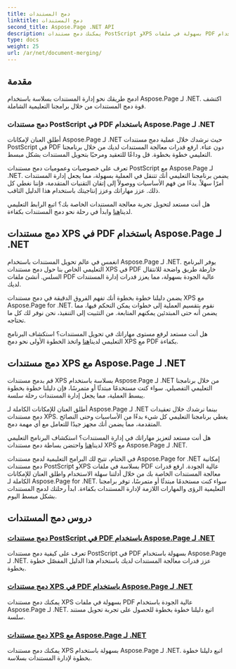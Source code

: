 ```yaml
---
title: دمج المستندات
linktitle: دمج المستندات
second_title: Aspose.Page .NET API
description: يمكنك دمج مستندات PostScript وXPS بسهولة في ملفات PDF عالية الجودة باستخدام Aspose.Page لـ .NET. قم بتحسين معالجة المستندات الخاصة بك من خلال برامجنا التعليمية خطوة بخطوة.
type: docs
weight: 25
url: /ar/net/document-merging/
---
```

## مقدمة

ادمج طريقك نحو إدارة المستندات بسلاسة باستخدام Aspose.Page لـ .NET. اكتشف قوة دمج المستندات من خلال برامجنا التعليمية الشاملة.

### دمج مستندات PostScript في PDF باستخدام Aspose.Page لـ .NET
أطلق العنان لإمكانات Aspose.Page لـ .NET حيث نرشدك خلال عملية دمج مستندات PostScript في PDF دون عناء. ارفع قدرات معالجة المستندات لديك من خلال برنامجنا التعليمي خطوة بخطوة. قل وداعًا للتعقيد ومرحبًا بتحويل المستندات بشكل مبسط.

تعرف على خصوصيات وعموميات دمج مستندات PostScript مع Aspose.Page لـ .NET. يضمن برنامجنا التعليمي أنك تتنقل في العملية بسهولة، مما يجعل إدارة المستندات أمرًا سهلاً. بدءًا من فهم الأساسيات ووصولاً إلى إتقان التقنيات المتقدمة، فإننا نغطي كل ذلك. عزز مهاراتك وعزز إنتاجيتك باستخدام هذا الدليل الثاقب.

 هل أنت مستعد لتحويل تجربة معالجة المستندات الخاصة بك؟ اتبع الرابط التعليمي لدينا[هنا](./merge-postscript-documents-into-pdf/) وابدأ في رحلة نحو دمج المستندات بكفاءة.

## دمج مستندات XPS في PDF باستخدام Aspose.Page لـ .NET
انغمس في عالم تحويل المستندات باستخدام Aspose.Page لـ .NET. يوفر البرنامج التعليمي الخاص بنا حول دمج مستندات XPS في PDF خارطة طريق واضحة للانتقال السلس. أنشئ ملفات PDF عالية الجودة بسهولة، مما يعزز قدرات إدارة المستندات لديك.

يضمن دليلنا خطوة بخطوة أنك تفهم الفروق الدقيقة في دمج مستندات XPS مع Aspose.Page for .NET. نقوم بتقسيم العملية إلى خطوات يمكن التحكم فيها، مما يضمن أنه حتى المبتدئين يمكنهم المتابعة. من التثبيت إلى التنفيذ، نحن نوفر لك كل ما تحتاجه.

 هل أنت مستعد لرفع مستوى مهاراتك في تحويل المستندات؟ استكشاف البرنامج التعليمي لدينا[هنا](./merge-xps-documents-into-pdf/) واتخذ الخطوة الأولى نحو دمج XPS مع PDF بكفاءة.

## دمج مستندات XPS مع Aspose.Page لـ .NET
قم بدمج مستندات XPS بسلاسة باستخدام Aspose.Page لـ .NET من خلال برنامجنا التعليمي التفصيلي. سواء كنت مستخدمًا مبتدئًا أو متمرسًا، فإن دليلنا خطوة بخطوة يبسط العملية، مما يجعل إدارة المستندات رحلة سلسة.

أطلق العنان للإمكانات الكاملة لـ Aspose.Page لـ .NET بينما نرشدك خلال تعقيدات دمج مستندات XPS. يغطي برنامجنا التعليمي كل شيء بدءًا من الأساسيات وحتى النصائح المتقدمة، مما يضمن أنك مجهز جيدًا للتعامل مع أي مهمة دمج.

 هل أنت مستعد لتعزيز مهاراتك في إدارة المستندات؟ استكشاف البرنامج التعليمي لدينا[هنا](./merge-xps-documents/) واحتضن بساطة دمج مستندات XPS مع Aspose.Page لـ .NET.

في الختام، تتيح لك البرامج التعليمية لدمج مستندات Aspose.Page for .NET إمكانية دمج مستندات PostScript وXPS بسلاسة في ملفات PDF عالية الجودة. ارفع قدرات معالجة المستندات الخاصة بك من خلال أدلتنا سهلة الاستخدام واطلق العنان للإمكانات الكاملة لـ Aspose.Page for .NET. سواء كنت مستخدمًا مبتدئًا أو متمرسًا، توفر برامجنا التعليمية الرؤى والمهارات اللازمة لإدارة المستندات بكفاءة. ابدأ رحلتك لدمج المستندات بشكل مبسط اليوم.
## دروس دمج المستندات
### [دمج مستندات PostScript في PDF باستخدام Aspose.Page لـ .NET](./merge-postscript-documents-into-pdf/)
تعرف على كيفية دمج مستندات PostScript في PDF بسهولة باستخدام Aspose.Page لـ .NET. عزز قدرات معالجة المستندات لديك باستخدام هذا الدليل المفصّل خطوة بخطوة.
### [دمج مستندات XPS في PDF باستخدام Aspose.Page لـ .NET](./merge-xps-documents-into-pdf/)
يمكنك دمج مستندات XPS بسهولة في ملفات PDF عالية الجودة باستخدام Aspose.Page لـ .NET. اتبع دليلنا خطوة بخطوة للحصول على تجربة تحويل مستند سلسة.
### [دمج مستندات XPS مع Aspose.Page لـ .NET](./merge-xps-documents/)
يمكنك دمج مستندات XPS بسهولة باستخدام Aspose.Page لـ .NET. اتبع دليلنا خطوة بخطوة لإدارة المستندات بسلاسة.